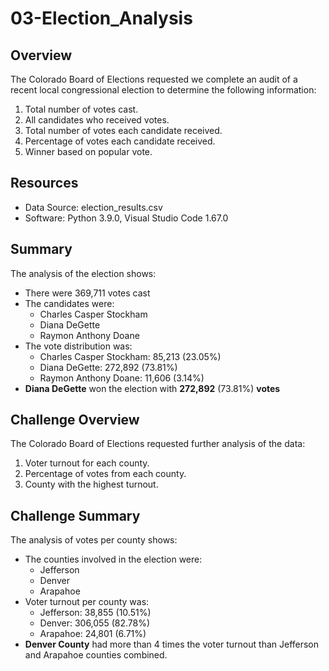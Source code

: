 # 03-Election_Analysis
 
## Overview
The Colorado Board of Elections requested we complete an audit of a recent local congressional election to determine the following information: 

1. Total number of votes cast. 
2. All candidates who received votes. 
3. Total number of votes each candidate received. 
4. Percentage of votes each candidate received. 
5. Winner based on popular vote. 

## Resources
- Data Source: election_results.csv
- Software: Python 3.9.0, Visual Studio Code 1.67.0

## Summary 
The analysis of the election shows: 
- There were 369,711 votes cast
- The candidates were: 
    - Charles Casper Stockham
    - Diana DeGette
    - Raymon Anthony Doane
- The vote distribution was: 
    - Charles Casper Stockham: 85,213 (23.05%)
    - Diana DeGette: 272,892 (73.81%)
    - Raymon Anthony Doane: 11,606 (3.14%)
- **Diana DeGette** won the election with **272,892** (73.81%) **votes**

## Challenge Overview
The Colorado Board of Elections requested further analysis of the data: 

1. Voter turnout for each county.
2. Percentage of votes from each county.
3. County with the highest turnout.

## Challenge Summary
The analysis of votes per county shows: 
- The counties involved in the election were: 
	- Jefferson
	- Denver
	- Arapahoe
- Voter turnout per county was: 
    - Jefferson: 38,855 (10.51%)
    - Denver: 306,055 (82.78%)
    - Arapahoe: 24,801 (6.71%)
- **Denver County** had more than 4 times the voter turnout than Jefferson and Arapahoe counties combined. 
